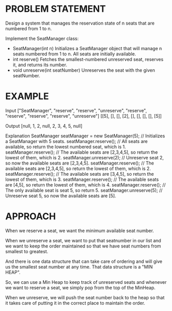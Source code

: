 # PROBLEM STATEMENT

Design a system that manages the reservation state of n seats that are numbered from 1 to n.

Implement the SeatManager class:

 - SeatManager(int n) Initializes a SeatManager object that will manage n seats numbered from 1 to n. All seats are initially available.
 - int reserve() Fetches the smallest-numbered unreserved seat, reserves it, and returns its number.
 - void unreserve(int seatNumber) Unreserves the seat with the given seatNumber.

# EXAMPLE

Input
["SeatManager", "reserve", "reserve", "unreserve", "reserve", "reserve", "reserve", "reserve", "unreserve"]
[[5], [], [], [2], [], [], [], [], [5]]

Output
[null, 1, 2, null, 2, 3, 4, 5, null]

Explanation
SeatManager seatManager = new SeatManager(5); // Initializes a SeatManager with 5 seats.
seatManager.reserve();    // All seats are available, so return the lowest numbered seat, which is 1.
seatManager.reserve();    // The available seats are [2,3,4,5], so return the lowest of them, which is 2.
seatManager.unreserve(2); // Unreserve seat 2, so now the available seats are [2,3,4,5].
seatManager.reserve();    // The available seats are [2,3,4,5], so return the lowest of them, which is 2.
seatManager.reserve();    // The available seats are [3,4,5], so return the lowest of them, which is 3.
seatManager.reserve();    // The available seats are [4,5], so return the lowest of them, which is 4.
seatManager.reserve();    // The only available seat is seat 5, so return 5.
seatManager.unreserve(5); // Unreserve seat 5, so now the available seats are [5].

# APPROACH

When we reserve a seat, we want the minimum available seat number.

When we unreserve a seat, we want to put that seatnumber in our list and we want to keep the order maintained so that we have seat numbers from smallest to greatest.

And there is one data structure that can take care of ordering and will give us the smallest seat number at any time. That data structure is a "MIN HEAP".

So, we can use a Min Heap to keep track of unreserved seats and whenever we want to reserve a seat, we simply pop from the top of the MinHeap.

When we unreserve, we will push the seat number back to the heap so that it takes care of putting it in the correct place to maintain the order.